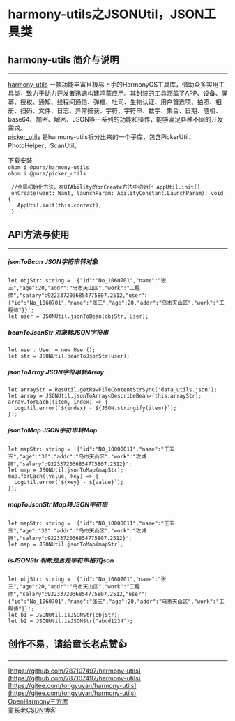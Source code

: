 # harmony-utils之JSONUtil，JSON工具类

## harmony-utils 简介与说明

------
[harmony-utils](https://ohpm.openharmony.cn/#/cn/detail/@pura%2Fharmony-utils) 一款功能丰富且极易上手的HarmonyOS工具库，借助众多实用工具类，致力于助力开发者迅速构建鸿蒙应用。其封装的工具涵盖了APP、设备、屏幕、授权、通知、线程间通信、弹框、吐司、生物认证、用户首选项、拍照、相册、扫码、文件、日志，异常捕获、字符、字符串、数字、集合、日期、随机、base64、加密、解密、JSON等一系列的功能和操作，能够满足各种不同的开发需求。    
[picker_utils](https://ohpm.openharmony.cn/#/cn/detail/@pura%2Fpicker_utils) 是harmony-utils拆分出来的一个子库，包含PickerUtil、PhotoHelper、ScanUtil。

下载安装  
`ohpm i @pura/harmony-utils`  
`ohpm i @pura/picker_utils`

 ```
  //全局初始化方法，在UIAbility的onCreate方法中初始化 AppUtil.init()
  onCreate(want: Want, launchParam: AbilityConstant.LaunchParam): void {
    AppUtil.init(this.context);
  }
 ```

## API方法与使用

------

##### jsonToBean  JSON字符串转对象

```
let objStr: string = '{"id":"No_1060701","name":"张三","age":20,"addr":"乌市天山区","work":"工程师","salary":9223372036854775807.2512,"user":{"id":"No_1060701","name":"张三","age":20,"addr":"乌市天山区","work":"工程师"}}';
let user = JSONUtil.jsonToBean(objStr, User);
```

##### beanToJsonStr  对象转JSON字符串

```
let user: User = new User();
let str = JSONUtil.beanToJsonStr(user);
```

##### jsonToArray  JSON字符串转Array

```
let arrayStr = ResUtil.getRawFileContentStrSync('data_utils.json');
let array = JSONUtil.jsonToArray<DescribeBean>(this.arrayStr);
array.forEach((item, index) => {
  LogUtil.error(`${index} - ${JSON.stringify(item)}`);
});
```

##### jsonToMap  JSON字符串转Map

```
let mapStr: string = '{"id":"NO_10000011","name":"王五五","age":"30","addr":"乌市天山区","work":"攻城狮","salary":9223372036854775807.2512}';
let map = JSONUtil.jsonToMap(mapStr);
map.forEach((value, key) => {
  LogUtil.error(`${key} - ${value}`);
});
```

##### mapToJsonStr  Map转JSON字符串

```
let mapStr: string = '{"id":"NO_10000011","name":"王五五","age":"30","addr":"乌市天山区","work":"攻城狮","salary":9223372036854775807.2512}';
let map = JSONUtil.jsonToMap(mapStr);
```

##### isJSONStr  判断是否是字符串格式json

```
let objStr: string = '{"id":"No_1060701","name":"张三","age":20,"addr":"乌市天山区","work":"工程师","salary":9223372036854775807.2512,"user":{"id":"No_1060701","name":"张三","age":20,"addr":"乌市天山区","work":"工程师"}}';
let b1 = JSONUtil.isJSONStr(objStr);
let b2 = JSONUtil.isJSONStr("abcd1234");
```

## 创作不易，请给童长老点赞👍

------
[https://github.com/787107497/harmony-utils](https://github.com/787107497/harmony-utils)   
[https://gitee.com/tongyuyan/harmony-utils](https://gitee.com/tongyuyan/harmony-utils)   
[OpenHarmony三方库](https://ohpm.openharmony.cn/#/cn/detail/@pura%2Fharmony-utils)   
[童长老CSDN博客](https://blog.csdn.net/qq_32922545)   
   